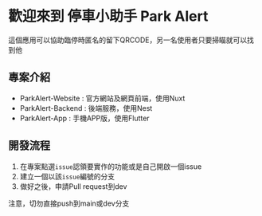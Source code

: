 # 歡迎來到 停車小助手 Park Alert
這個應用可以協助臨停時匿名的留下QRCODE，另一名使用者只要掃瞄就可以找到他

## 專案介紹
* ParkAlert-Website : 官方網站及網頁前端，使用Nuxt
* ParkAlert-Backend : 後端服務，使用Nest
* ParkAlert-App : 手機APP版，使用Flutter

## 開發流程
1. 在專案點選`issue`認領要實作的功能或是自己開啟一個issue
2. 建立一個以該`issue`編號的分支
3. 做好之後，申請Pull request到dev

注意，切勿直接push到main或dev分支
